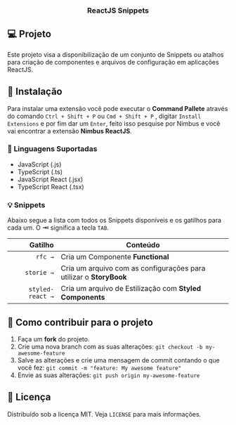 
<p align="center">
  <h3 align="center">ReactJS Snippets</h3>
</p>

<!-- ABOUT THE PROJECT -->

## 💻 Projeto

Este projeto visa a disponibilização de um conjunto de Snippets ou atalhos para criação de componentes e arquivos de configuração em aplicações ReactJS.


## 🚀 Instalação

Para instalar uma extensão você pode executar o **Command Pallete** através do comando `Ctrl + Shift + P` ou `Cmd + Shift + P` , digitar `Install Extensions` e por fim dar um `Enter`, feito isso pesquise por Nimbus e você vai encontrar a extensão **Nimbus ReactJS**.

### 🎨 Linguagens Suportadas

- JavaScript (.js)
- TypeScript (.ts)
- JavaScript React (.jsx)
- TypeScript React (.tsx)

### 💡 Snippets

Abaixo segue a lista com todos os Snippets disponíveis e os gatilhos para cada um. O **⇥** significa a tecla `TAB`.

|                    Gatilho | Conteúdo                                                                      |
| -------------------------: | ----------------------------------------------------------------------------- |
|                    `rfc →` | Cria um Componente **Functional**                                             |
|                 `storie →` | Cria um arquivo com as configurações para utilizar o **StoryBook**            |
|           `styled-react →` | Cria um arquivo de Estilização com **Styled Components**                      |

<!-- CONTRIBUTING -->

## 🚧 Como contribuir para o projeto

1. Faça um **fork** do projeto.
2. Crie uma nova branch com as suas alterações: `git checkout -b my-awesome-feature`
3. Salve as alterações e crie uma mensagem de commit contando o que você fez: `git commit -m "feature: My awesome feature"`
4. Envie as suas alterações: `git push origin my-awesome-feature`


<!-- LICENSE -->

## 📓 Licença

Distribuído sob a licença MIT. Veja `LICENSE` para mais informações.
